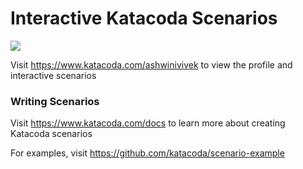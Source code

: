 # Interactive Katacoda Scenarios

[![](http://shields.katacoda.com/katacoda/ashwinivivek/count.svg)](https://www.katacoda.com/ashwinivivek "Get your profile on Katacoda.com")

Visit https://www.katacoda.com/ashwinivivek to view the profile and interactive scenarios

### Writing Scenarios
Visit https://www.katacoda.com/docs to learn more about creating Katacoda scenarios

For examples, visit https://github.com/katacoda/scenario-example
